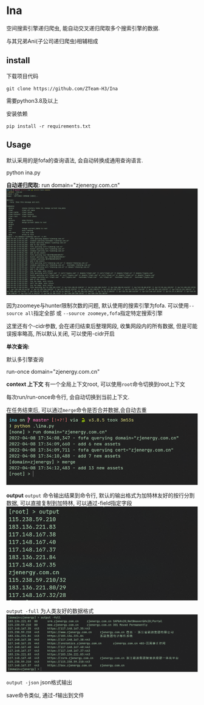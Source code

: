 # Ina

空间搜索引擎递归爬虫, 能自动交叉递归爬取多个搜索引擎的数据.

与其兄弟Ani(子公司递归爬虫)相辅相成

## install
下载项目代码

`git clone https://github.com/ZTeam-H3/Ina`

需要python3.8及以上

安装依赖

`pip install -r requirements.txt`


## Usage
默认采用的是fofa的查询语法, 会自动转换成通用查询语言.

python ina.py


**自动递归爬取:**
run domain="zjenergy.com.cn"
![img.png](img/img.png)

因为zoomeye与hunter限制次数的问题, 默认使用的搜索引擎为fofa. 可以使用`--source all`指定全部 或 `--source zoomeye,fofa`指定特定搜索引擎

这里还有个-cidr参数, 会在递归结束后整理网段, 收集网段内的所有数据, 但是可能误报率略高, 所以默认关闭, 可以使用-cidr开启

**单次查询:**

默认多引擎查询

run-once domain="zjenergy.com.cn"


**context 上下文**
有一个全局上下文root, 可以使用`root`命令切换到root上下文

每次run/run-once命令行, 会自动切换到当前上下文.

在任务结束后, 可以通过`merge`命令是否合并数据,会自动去重
![img.png](img/img2.png)

**output**
`output` 命令输出结果到命令行, 默认的输出格式为加特林友好的按行分割数据, 可以直接复制到加特林, 可以通过-field指定字段
![img.png](img/img3.png)


`output -full` 为人类友好的数据格式
![img_1.png](img/img4.png)


`output -json` json格式输出


save命令类似, 通过-f输出到文件
